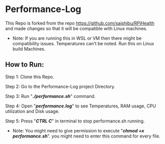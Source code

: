 
# Performance-Log

This Repo is forked from the repo https://github.com/saishibu/RPiHealth and made changes so that it will be compatible with Linux machines.

- Note: If you are running this in WSL or VM then there might be compatibility issues. Temperatures can't be noted. Run this on Linux build Machines.

## How to Run:

Step 1: Clone this Repo.

Step 2: Go to the Performance-Log project Directory.

Step 3: Run "***./performance.sh***" command.

Step 4: Open "***performance.log***" to see Temperatures, RAM usage, CPU utilization and Disk usage.

Step 5: Press "***CTRL C***" in terminal to stop performance.sh running.

- Note: You might need to give permission to execute "***chmod +x performance.sh***". you might need to enter this command for every file.